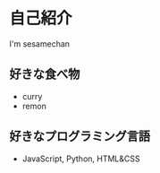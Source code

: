 # 自己紹介

I'm sesamechan

## 好きな食べ物

- curry
- remon

## 好きなプログラミング言語

- JavaScript, Python, HTML&CSS
